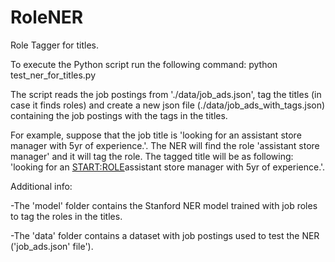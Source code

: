 # RoleNER
Role Tagger for titles.

To execute the Python script run the following command: python test_ner_for_titles.py

The script reads the job postings from './data/job_ads.json', tag the titles (in case it finds roles) and create a new json file (./data/job_ads_with_tags.json) containing the job postings with the tags in the titles.

For example, suppose that the job title is 'looking for an assistant store manager with 5yr of experience.'. The NER will find the role 'assistant store manager' and it will tag the role. The tagged title will be as following: 'looking for an <START:ROLE>assistant store manager<END> with 5yr of experience.'.

Additional info:

-The 'model' folder contains the Stanford NER model trained with job roles to tag the roles in the titles.

-The 'data' folder contains a dataset with job postings used to test the NER ('job_ads.json' file').
